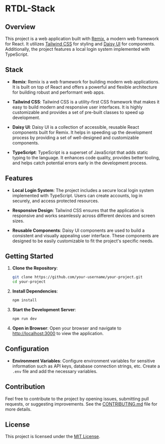# RTDL-Stack

## Overview

This project is a web application built with [Remix](https://remix.run/), a modern web framework for React. It utilizes [Tailwind CSS](https://tailwindcss.com/) for styling and [Daisy UI](https://daisyui.com/) for components. Additionally, the project features a local login system implemented with TypeScript.

## Stack

- **Remix**: Remix is a web framework for building modern web applications. It is built on top of React and offers a powerful and flexible architecture for building robust and performant web apps.

- **Tailwind CSS**: Tailwind CSS is a utility-first CSS framework that makes it easy to build modern and responsive user interfaces. It is highly customizable and provides a set of pre-built classes to speed up development.

- **Daisy UI**: Daisy UI is a collection of accessible, reusable React components built for Remix. It helps in speeding up the development process by providing a set of well-designed and customizable components.

- **TypeScript**: TypeScript is a superset of JavaScript that adds static typing to the language. It enhances code quality, provides better tooling, and helps catch potential errors early in the development process.

## Features

- **Local Login System**: The project includes a secure local login system implemented with TypeScript. Users can create accounts, log in securely, and access protected resources.

- **Responsive Design**: Tailwind CSS ensures that the application is responsive and works seamlessly across different devices and screen sizes.

- **Reusable Components**: Daisy UI components are used to build a consistent and visually appealing user interface. These components are designed to be easily customizable to fit the project's specific needs.

## Getting Started

1. **Clone the Repository**: 
    ```bash
    git clone https://github.com/your-username/your-project.git
    cd your-project
    ```

2. **Install Dependencies**:
    ```bash
    npm install
    ```

3. **Start the Development Server**:
    ```bash
    npm run dev
    ```

4. **Open in Browser**:
   Open your browser and navigate to [http://localhost:3000](http://localhost:3000) to view the application.

## Configuration

- **Environment Variables**: Configure environment variables for sensitive information such as API keys, database connection strings, etc. Create a `.env` file and add the necessary variables.

## Contribution

Feel free to contribute to the project by opening issues, submitting pull requests, or suggesting improvements. See the [CONTRIBUTING.md](CONTRIBUTING.md) file for more details.

## License

This project is licensed under the [MIT License](LICENSE).

